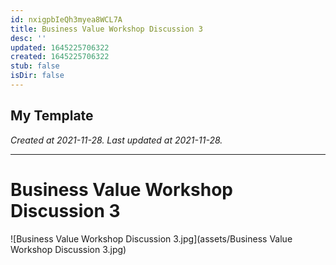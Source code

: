```yaml
---
id: nxigpbIeQh3myea8WCL7A
title: Business Value Workshop Discussion 3
desc: ''
updated: 1645225706322
created: 1645225706322
stub: false
isDir: false
---
```

My Template
---

_Created at 2021-11-28._
_Last updated at 2021-11-28._




---

# Business Value Workshop Discussion 3


![Business Value Workshop Discussion 3.jpg](assets/Business Value Workshop Discussion 3.jpg)

